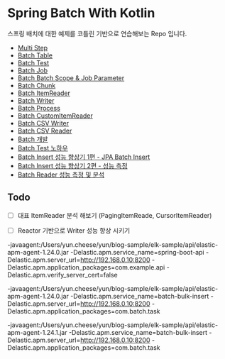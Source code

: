 # Spring Batch With Kotlin

스프링 배치에 대한 예제를 코틀린 기반으로 연습해보는 Repo 입니다.

* [Multi Step](https://github.com/cheese10yun/blog-sample/blob/master/batch-study/docs/multi-step.md)
* [Batch Table](https://github.com/cheese10yun/blog-sample/blob/master/batch-study/docs/batch-table.md)
* [Batch Test](https://github.com/cheese10yun/blog-sample/blob/master/batch-study/docs/batch-test.md)
* [Batch Job](https://github.com/cheese10yun/blog-sample/blob/master/batch-study/docs/batch-job.md)
* [Batch Batch Scope & Job Parameter](https://github.com/cheese10yun/blog-sample/blob/master/batch-study/docs/batch-scope-job-parameter.md)
* [Batch Chunk](https://github.com/cheese10yun/blog-sample/blob/master/batch-study/docs/batch-chunk.md)
* [Batch ItemReader](https://github.com/cheese10yun/blog-sample/blob/master/batch-study/docs/batch-item-reader.md)
* [Batch Writer](https://github.com/cheese10yun/blog-sample/blob/master/batch-study/docs/batch-writer.md)
* [Batch Process](https://github.com/cheese10yun/blog-sample/blob/master/batch-study/docs/batch-item-processor.md)
* [Batch CustomItemReader](https://github.com/cheese10yun/blog-sample/blob/master/batch-study/docs/batch-custom-item-reader.md)
* [Batch CSV Writer](https://github.com/cheese10yun/blog-sample/blob/master/batch-study/docs/batch-csv-wirter.md)
* [Batch CSV Reader](https://github.com/cheese10yun/blog-sample/blob/master/batch-study/docs/batch-csv-reader.md)
* [Batch 개발](https://github.com/cheese10yun/blog-sample/blob/master/batch-study/docs/batch-application.md)
* [Batch Test 노하우](https://github.com/cheese10yun/blog-sample/blob/master/batch-study/docs/batch-test-2.md)
* [Batch Insert 성능 향상기 1편 - JPA Batch Insert](https://github.com/cheese10yun/blog-sample/blob/master/batch-study/docs/jpa-batch-insert.md)
* [Batch Insert 성능 향상기 2편 - 성능 측정](https://github.com/cheese10yun/blog-sample/blob/master/batch-study/docs/batch-batch-insert.md)
* [Batch Reader 성능 측정 및 분석](https://github.com/cheese10yun/blog-sample/blob/master/batch-study/docs/item-reader-performance.md)

## Todo
- [ ] 대표 ItemReader 분석 해보기 (PagingItemReade, CursorItemReader)
- [ ] Reactor 기반으로 Writer 성능 향상 시키기



-javaagent:/Users/yun.cheese/yun/blog-sample/elk-sample/api/elastic-apm-agent-1.24.0.jar -Delastic.apm.service_name=spring-boot-api -Delastic.apm.server_url=http://192.168.0.10:8200 -Delastic.apm.application_packages=com.example.api -Delastic.apm.verify_server_cert=false


-javaagent:/Users/yun.cheese/yun/blog-sample/elk-sample/api/elastic-apm-agent-1.24.0.jar -Delastic.apm.service_name=batch-bulk-insert -Delastic.apm.server_url=http://192.168.0.10:8200 -Delastic.apm.application_packages=com.batch.task

-javaagent:/Users/yun.cheese/yun/blog-sample/elk-sample/api/elastic-apm-agent-1.24.1.jar -Delastic.apm.service_name=batch-bulk-insert -Delastic.apm.server_url=http://192.168.0.10:8200 -Delastic.apm.application_packages=com.batch.task
